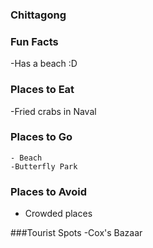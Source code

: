 ### Chittagong

### Fun Facts
  -Has a beach :D

### Places to Eat
  -Fried crabs in Naval

### Places to Go
    - Beach
    -Butterfly Park

### Places to Avoid
  - Crowded places 
  
###Tourist Spots
	-Cox's Bazaar
	
